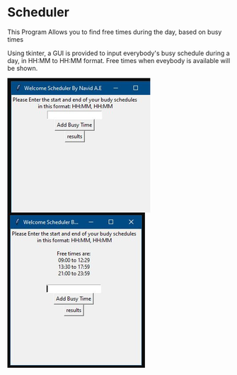 # Scheduler
This Program Allows you to find free times during the day, based on busy times

Using tkinter, a GUI is provided to input everybody's busy schedule during a day, in HH:MM to HH:MM format.
Free times when eveybody is available will be shown.

<img src="2.JPG" style="float: left; margin-right: 10px;" />
<img src="1.JPG" style="float: left; margin-right: 10px;" />
